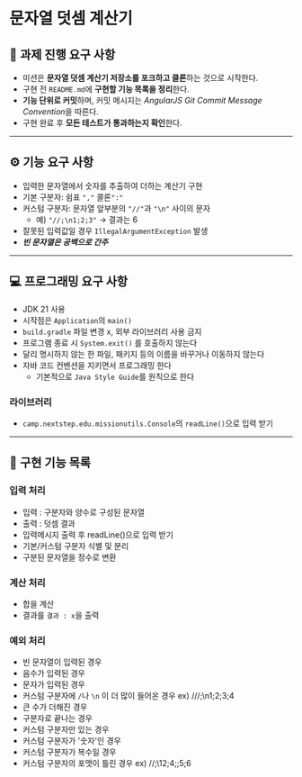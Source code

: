 # 문자열 덧셈 계산기

## 📘 과제 진행 요구 사항
- 미션은 **문자열 덧셈 계산기 저장소를 포크하고 클론**하는 것으로 시작한다.
- 구현 전 `README.md`에 **구현할 기능 목록을 정리**한다.
- **기능 단위로 커밋**하며, 커밋 메시지는 *AngularJS Git Commit Message Convention*을 따른다.
- 구현 완료 후 **모든 테스트가 통과하는지 확인**한다.

---

## ⚙️ 기능 요구 사항
- 입력한 문자열에서 숫자를 추출하여 더하는 계산기 구현
- 기본 구분자: 쉼표 `","` 콜론`":"`
- 커스텀 구분자: 문자열 앞부분의 `"//"`과 `"\n"` 사이의 문자
    - 예) `"//;\n1;2;3"` → 결과는 6
- 잘못된 입력값일 경우 `IllegalArgumentException` 발생
- ***빈 문자열은 공백으로 간주***

---

## 💻 프로그래밍 요구 사항
- JDK 21 사용
- 시작점은 `Application`의 `main()`
- `build.gradle` 파일 변경 x, 외부 라이브러리 사용 금지
- 프로그램 종료 시 `System.exit()` 를 호출하지 않는다
- 달리 명시하지 않는 한 파일, 패키지 등의 이름을 바꾸거나 이동하지 않는다
- 자바 코드 컨벤션을 지키면서 프로그래밍 한다
  - 기본적으로 `Java Style Guide`를 원칙으로 한다

### 라이브러리
- `camp.nextstep.edu.missionutils.Console`의 `readLine()`으로 입력 받기 
---

## 🧩 구현 기능 목록

### 입력 처리

- 입력 : 구분자와 양수로 구성된 문자열
- 출력 : 덧셈 결과
- 입력메시지 출력 후 readLine()으로 입력 받기
- 기본/커스텀 구분자 식별 및 분리
- 구분된 문자열을 정수로 변환

### 계산 처리

- 합을 계산
- 결과를 `결과 : x`을 출력

### 예외 처리
- 빈 문자열이 입력된 경우
- 음수가 입력된 경우 
- 문자가 입력된 경우 
- 커스텀 구분자에 `/`나 `\n` 이 더 많이 들어온 경우 ex) ///;\\n1;2;3;4
- 큰 수가 더해진 경우
- 구분자로 끝나는 경우
- 커스텀 구분자만 있는 경우
- 커스텀 구분자가 '숫자'인 경우
- 커스텀 구분자가 복수일 경우
- 커스텀 구분자의 포맷이 틀린 경우 ex) //;\12;4;;5;6
